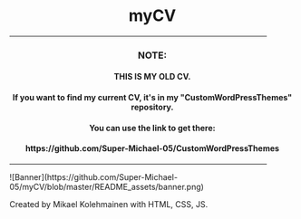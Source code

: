 <h1 align="center">
  myCV
</h1>
<hr size="10" width="90%" color="black">
<h3 align="center">
  NOTE:
</h3>
<h4 align="center">
  THIS IS MY OLD CV.
</h4>
<h4 align="center">
  If you want to find my current CV, it's in my "CustomWordPressThemes" repository.
</h4>
<h4 align="center">
  You can use the link to get there:  
</h4>
<h4 align="center">
  https://github.com/Super-Michael-05/CustomWordPressThemes
</h4>
<hr size="10" width="90%" color="black">
![Banner](https://github.com/Super-Michael-05/myCV/blob/master/README_assets/banner.png)


Created by Mikael Kolehmainen with HTML, CSS, JS.
